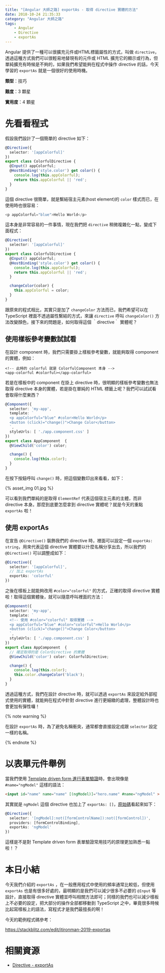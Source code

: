 ```yaml
---
title: "[Angular 大師之路] exportAs - 取得 directive 實體的方法"
date: 2018-10-24 21:35:33
category: "Angular 大師之路"
tags:
	- Angular
	- Directive
	- exportAs
---
```


Angular 提供了一種可以很擴充元件或HTML標籤屬性的方式，叫做 `directive`，透過這種方式我們可以很輕易地替現有的元件或 HTML 擴充它的顯示或行為，但單純擴充有時候是不夠的，如果我們希望能夠在程式中操作 directive 的話，今天學習的 `exportAs` 就是一個很好的使用時機。

<!-- more -->

**類型**：技巧

**難度**：3 顆星

**實用度**：4 顆星

# 先看看程式

假設我們設計了一個簡單的 directive 如下：

```typescript
@Directive({
  selector: '[appColorful]'
})
export class ColorfulDirective {
  @Input() appColorful;
  @HostBinding('style.color') get color() {
    console.log(this.appColorful);
    return this.appColorful || 'red';
  }
}
```

這個 directive 很簡單，就是繫結宿主元素(host element)的 `color` 樣式而已，在使用時也很容易：

```typescript
<p appColorful="blue">Hello World</p>
```

這本身是非常容易的一件事情，現在我們把 `directive` 稍微複雜化一點，變成下面程式：

```typescript
@Directive({
  selector: '[appColorful]'
})
export class ColorfulDirective {
  @Input() appColorful;
  @HostBinding('style.color') get color() {
    console.log(this.appColorful);
    return this.appColorful || 'red';
  }

  changeColor(color) {
    this.appColorful = color;
  }
}
```

跟原來的程式相比，其實只是加了 `changeColor` 方法而已，我們希望可以在 TypeScript 裡面不透過屬性繫結的方式，來讓 `directive` 呼叫 `changeColor()` 方法改變顏色，接下來的問題是，如何取得這個 ｀directive｀ 實體呢？

## 使用樣板參考變數試試看

在設計 component 時，我們只需要掛上樣板參考變數，就能夠取得 component 的實體，例如：

```htmll
<!-- 此時的 colorful 就是 ColorfulComponent 本身 -->
<app-colorful #colorful></app-colorful>
```

若是在樣板中的 component 在掛上 directive 時，很明顯的樣板參考變數也無法取得 directive 本身的實體，若是掛在單純的 HTML 標籤上呢？我們可以試試看會取得什麼東西？

```typescript
@Component({
  selector: 'my-app',
  template: `
  <p appColorful="blue" #color>Hello World</p>
  <button (click)="change()">Change Color</button>
  `,
  styleUrls: [ './app.component.css' ]
})
export class AppComponent  {
  @ViewChild('color') color;

  change() {
    console.log(this.color);
  }
}
```

在按下按鈕呼叫 `change()` 時，把這個變數印出來看看，如下：

{% asset_img 01.jpg %}

可以看到我們單純的是取得 `ElementRef` 代表這個宿主元素的主體，而非 directive 本身。那麼到底要怎麼拿到 directive 實體呢？就是今天的重點 `exportAs` 啦！

## 使用 exportAs

在宣告 `@Directive()` 裝飾我們的 directive 時，裡面可以設定一個 `exportAs: string`，用來代表這個 directive 實體要以什麼名稱分享出去，所以我們的 `@Directive()` 可以調整成如下：

```typescript
@Directive({
  selector: '[appColorful]',
  // 加上 exportAs
  exportAs: 'colorful'
})
```

之後在樣板上就能夠改用 `#color="colorful"` 的方式，正確的取得 directive 實體啦！取得這個實體後，就可以隨意呼叫裡面的方法：

```typescript
@Component({
  selector: 'my-app',
  template: `
  <!-- 使用 #color="colorful" 取得實體 -->
  <p appColorful="blue" #color="colorful">Hello World</p>
  <button (click)="change()">Change Color</button>
  `,
  styleUrls: [ './app.component.css' ]
})
export class AppComponent  {
  // 確定取得的是 ColorDirective 的實體
  @ViewChild('color') color: ColorfulDirective;

  change() {
    console.log(this.color);
    this.color.changeColor('black');
  }
}
```

透過這種方式，我們在設計 directive 時，就可以透過 `exportAs` 來設定給外部程式使用的實體，就能夠在程式中針對 directive 進行更細緻的處理，整體設計時也會更加有彈性囉！

{% note warning %}

在設計 `exportAs` 時，為了避免名稱衝突，通常都會直接設定成跟 `selector` 設定一樣的名稱。

{% endnote %}

# 以表單元件舉例

當我們使用 [Template driven form 進行表單驗證](https://angular.io/guide/form-validation#template-driven-validation)時，會出現像是 `#name="ngModel"` 這樣的語法：

```html
<input id="name" name="name" [(ngModel)]="hero.name" #name="ngModel" >
```

其實就是 `ngModel` 這個 directive 也加上了 `exportAs: []`，[原始碼](https://github.com/angular/angular/blob/4c2ce4e8ba4c5ac5ce8754d67bc6603eaad4564a/packages/forms/src/directives/ng_model.ts#L106)看起來如下：

```typescript
@Directive({
  selector: '[ngModel]:not([formControlName]):not([formControl])',
  providers: [formControlBinding],
  exportAs: 'ngModel'
})
```

這樣是不是對 Template driven form 表單驗證常用技巧的原理更加熟悉一點啦！？

# 本日小結

今天我們介紹的 `exportAs` ，在一般應用程式中使用的頻率通常比較低，但使用 `exportAs` 也是有很多好處的，最明顯的是我們可以減少很多不必要的 `@Input` 等設計，直接取得 directive 實體並呼叫相關方法即可；同樣的我們也可以減少樣板上不必要的設定，把大部分的操作全部都移動到 TypeScript 之中，畢竟很多時候比起寫樣板上的語法，寫程式才是我們最擅長的啊！

今天的範例程式碼參考：

https://stackblitz.com/edit/itironman-2019-exportas

# 相關資源

- [Directive - exportAs](https://angular.io/api/core/Directive#exportAs)